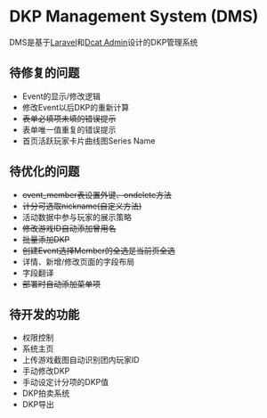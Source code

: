 # DKP Management System (DMS)
DMS是基于[Laravel](https://laravel.com)和[Dcat Admin](http://www.dcatadmin.com)设计的DKP管理系统

## 待修复的问题
- Event的显示/修改逻辑
- 修改Event以后DKP的重新计算
- ~~表单必填项未填的错误提示~~
- 表单唯一值重复的错误提示
- 首页活跃玩家卡片曲线图Series Name

## 待优化的问题
- ~~event_member表设置外键、ondelete方法~~
- ~~计分可选取nickname(自定义方法)~~
- 活动数据中参与玩家的展示策略
- ~~修改游戏ID自动添加曾用名~~
- ~~批量添加DKP~~
- ~~创建Event选择Member的全选是当前页全选~~
- 详情、新增/修改页面的字段布局
- 字段翻译
- ~~部署时自动添加菜单项~~

## 待开发的功能
- 权限控制
- 系统主页
- 上传游戏截图自动识别团内玩家ID
- 手动修改DKP
- 手动设定计分项的DKP值
- DKP拍卖系统
- DKP导出
